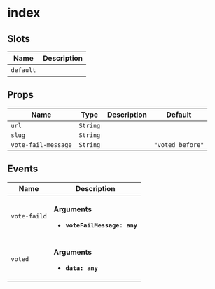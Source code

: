# index

## Slots

| Name      | Description |
| --------- | ----------- |
| `default` | &nbsp;      |

## Props

| Name                | Type     | Description | Default          |
| ------------------- | -------- | ----------- | ---------------- |
| `url`               | `String` |             |                  |
| `slug`              | `String` |             |                  |
| `vote-fail-message` | `String` |             | `"voted before"` |

## Events

| Name         | Description                                                       |
| ------------ | ----------------------------------------------------------------- |
| `vote-faild` | <br>**Arguments**<br><ul><li>**`voteFailMessage: any`**</li></ul> |
| `voted`      | <br>**Arguments**<br><ul><li>**`data: any`**</li></ul>            |

